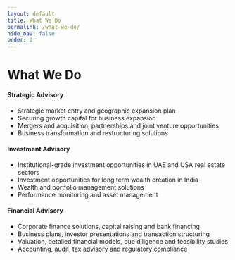 ```yaml
---
layout: default
title: What We Do
permalink: /what-we-do/
hide_nav: false
order: 2
---
```


# What We Do

#### Strategic Advisory
  - Strategic market entry and geographic expansion plan
  - Securing growth capital for business expansion 
  - Mergers and acquisition, partnerships and joint venture opportunities 
  - Business transformation and restructuring solutions 

#### Investment Advisory 
  - Institutional-grade investment opportunities in UAE and USA real estate sectors
  - Investment opportunities for long term wealth creation in India
  - Wealth and portfolio management solutions
  - Performance monitoring and asset management 


#### Financial Advisory
  - Corporate finance solutions, capital raising and bank financing
  - Business plans, investor presentations and transaction structuring
  - Valuation, detailed financial models, due diligence and feasibility studies
  - Accounting, audit, tax advisory and regulatory compliance